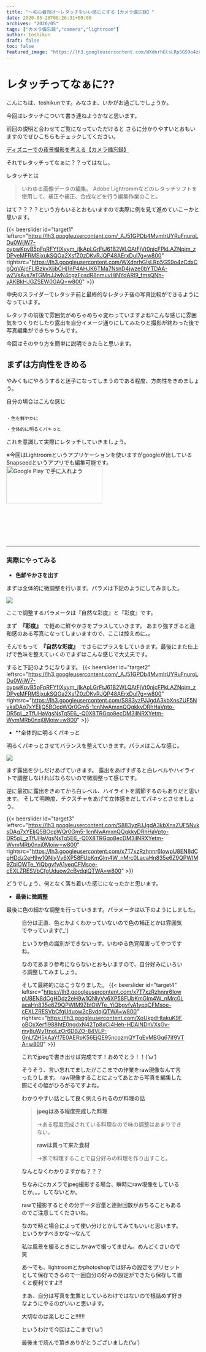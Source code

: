 ```yaml
---
title: "～初心者向け～レタッチをいい感じにする【カメラ備忘録】"
date: 2020-05-28T08:26:31+09:00
archives: "2020/05"
tags: ["カメラ備忘録","camera","lightroom"]
author: toshikun
draft: false
toc: false
featured_image: "https://lh3.googleusercontent.com/WXdnrhGlsLRp5GS9o4zCdxCgQgVAjcFLlBzkvXijbCHj1nP4AHJK6TMa7NsnD4jwze0bYTDAA-wZVsAvs7eTGMnJJwN4cgzFosdR8nmuvHiNYdARl9_fmsQNh-yAKBkHJGZSEW0GAQ=w400"
---
```

# レタッチってなぁに??

こんにちは、toshikunです。みなさま、いかがお過ごしでしょうか。

今回はレタッチについて書き連ねようかなと思います。

前回の説明と合わせてご覧になっていただけると
さらに分かりやすいとおもいますのでぜひこちらもチェックしてください。

[ディズニーでの夜景撮影を考える【カメラ備忘録】](https://toshikunblog.net/post/2020/05/0520/20200520/)

それでレタッチってなぁに？？ってはなし。

レタッチとは

>いわゆる画像データの編集。 Adobe Lightrommなどのレタッチソフトを使用して、補正や補正、合成などを行う編集作業のこと。





はて？？？？という方もいるとおもいますので実際に例を見て進めていこーかと思います。


{{< beerslider id="target1" leftsrc="https://lh3.googleusercontent.com/_AJ51GPDb4MvmIrUYRuFnuroLDu0WijW7-oypwKpvB5pFpRFYfIXyym_jIkApLGrFtJ61B2WLQAtFjVt0njcFPkLAZNpim_zDPyeMFRMSjxukSQOa2XsfZ0zDKvRJQP48AErxDul7g=w800" rightsrc="https://lh3.googleusercontent.com/WXdnrhGlsLRp5GS9o4zCdxCgQgVAjcFLlBzkvXijbCHj1nP4AHJK6TMa7NsnD4jwze0bYTDAA-wZVsAvs7eTGMnJJwN4cgzFosdR8nmuvHiNYdARl9_fmsQNh-yAKBkHJGZSEW0GAQ=w800" >}}

中央のスライダーでレタッチ前と最終的なレタッチ後の写真比較ができるようになっています。

レタッチの前後で雰囲気がめちゃめちゃ変わっていますよね?こんな感じに雰囲気をつくりだしたり露出を自分イメージ通りにしてみたりと撮影が終わった後で写真編集ができちゃうんです。

今回はそのやり方を簡単に説明できたらと思います。


## まずは方向性をきめる

やみくもにやろうすると迷子になってしまうのである程度、方向性をきめましょう。

自分の場合はこんな感じ

```bash

・色を鮮やかに

・全体的に明るくパキっと

```

これを意識して実際にレタッチしていきましょう。


※今回はLightroomというアプリケーションを使いますがgoogleが出しているSnapseedというアプリでも編集可能です。
<br>
<a href='https://play.google.com/store/apps/details?id=com.niksoftware.snapseed&hl=ja&pcampaignid=pcampaignidMKT-Other-global-all-co-prtnr-py-PartBadge-Mar2515-1'><img alt='Google Play で手に入れよう' src='https://play.google.com/intl/ja/badges/static/images/badges/ja_badge_web_generic.png' width="250" height="97"/></a>
<br>
<a href="https://apps.apple.com/jp/app/snapseed/id439438619?mt=8" style="display:inline-block;overflow:hidden;background:url(https://linkmaker.itunes.apple.com/ja-jp/badge-lrg.svg?releaseDate=2011-06-07&kind=iossoftware&bubble=ios_apps) no-repeat;width:218px; height:65px; margin:16px; background-size:contain;"></a>
<br>

*** 
### 実際にやってみる

+ **色鮮やかさを出す**

まずは全体的に微調整を行います。パラメは下記のようにしてみました。

<img src="https://lh3.googleusercontent.com/7vGjzU2v_kZh8NMkrO2QztOoXGxBOV_lc2A9fCvDUrPis2IvMkTTiuopdd_Phr6caKLx4nq5K9Jo7_iGJ0z4uE-8Rye5nzMzE8PI_EHkkzrhUBq5KPo2_sAGqJYPyS-b8i1gNvC_2Q=w265" >

ここで調整するパラメータは『自然な彩度』と『彩度』です。

まず　**『彩度』**　で軽めに鮮やかさをプラスしていきます。
あまり強すぎると違和感のある写真になってしまいますので、ここは控えめに。。

そんでもって　**『自然な彩度』**　でさらにプラスをしていきます。最後にまた仕上げで色味を整えていくのでまずはこんな感じで大丈夫です。

すると下記のようになります。
{{< beerslider id="target2" leftsrc="https://lh3.googleusercontent.com/_AJ51GPDb4MvmIrUYRuFnuroLDu0WijW7-oypwKpvB5pFpRFYfIXyym_jIkApLGrFtJ61B2WLQAtFjVt0njcFPkLAZNpim_zDPyeMFRMSjxukSQOa2XsfZ0zDKvRJQP48AErxDul7g=w800" rightsrc="https://lh3.googleusercontent.com/S883yzPJJgdA3kbXnsZUF5NvksDAg7xYEIjQ5BOcpWQr0Gm5-1cnNwAmxnQQgkkyDRhHaVpto-DR5pL_zTfUHaVqsNsTq5E6_-Q0X8TRGqo8ecDM3jlNRXYetm-WymMRb0nxj0Moiw=w800" >}}


+ **全体的に明るくパキっと

明るくパキっとさせてバランスを整えていきます。パラメはこんな感じ。

<img src="https://lh3.googleusercontent.com/T2AeWkG-ua1WzAJ3yYRAgeUYJdUbookLSY1Gv52FF9NmspUfrCVed-fgoicGq1ldQkIcBXEYT_n2qXAttF9Rj6rGsXC_0ID9irVqsQEadMNe0liNneJwjRy81k6iM8lr9JxzmIYQBg=w265" >

まず露出を少しだけあげていきます。
露出をあげすぎると白レベルやハイライトで調整しなければならないので微調整って感じです。

逆に最初に露出をきめてから白レベル、ハイライトを調節するのもありだと思います。
そして明瞭度、テクスチャをあげて立体感をだしてパキッとさせましょう。


{{< beerslider id="target3" leftsrc="https://lh3.googleusercontent.com/S883yzPJJgdA3kbXnsZUF5NvksDAg7xYEIjQ5BOcpWQr0Gm5-1cnNwAmxnQQgkkyDRhHaVpto-DR5pL_zTfUHaVqsNsTq5E6_-Q0X8TRGqo8ecDM3jlNRXYetm-WymMRb0nxj0Moiw=w800" rightsrc="https://lh3.googleusercontent.com/x7T7xzRzhnnr6IowpU8EN8dCgHDdz2eH9w1QNlyVv6XP58FUbKmGlm4W_nMrc0LacaHn835e6Z9QPWIM9ZblOWTe_YiQbgvfvA1yeqCFMsoe-cEXLZRESVbCfgUduow2cBvdqiQTWA=w800" >}}

どうでしょう、何となく落ち着いた感じになったかと思います。

+ **最後に微調整**

最後に色の細かな調整を行っていきます。パラメータは以下のようにしました。

<figure src="https://lh3.googleusercontent.com/bQzFJ9xdd0imtn3zh_bE6iLsOu-8zyZnVKzUOwvDXvgxBgWbWYDlz-3VXLI4VK5GtyJn_p45i17kgkBS-Xru-G1mo7NHkTW2kXmri_lHKm73tc8R2_ezUMLOWPs2Y8l9RiqItHCcIQ=w265" >

自分は正直、色とかよくわかっていないので色の補正とかは雰囲気でやっています('_')

というか色の識別ができないっす。いわゆる色覚障害ってやつですね。

なのであまり参考にならないとおもいますので、自分好みにいろいろ調整してみましょう。


そして最終的にはこうなりました。
{{< beerslider id="target4" leftsrc="https://lh3.googleusercontent.com/x7T7xzRzhnnr6IowpU8EN8dCgHDdz2eH9w1QNlyVv6XP58FUbKmGlm4W_nMrc0LacaHn835e6Z9QPWIM9ZblOWTe_YiQbgvfvA1yeqCFMsoe-cEXLZRESVbCfgUduow2cBvdqiQTWA=w800" rightsrc="https://lh3.googleusercontent.com/XoUkpdHtakuK9FoBOxXerfI988htE0ngdxN42Tp8xCi4Heh-HDAlNDnVXsGv-my8uWyTtnoLzOr6DBZO-84VLP-GnLfZH5kAaYf7E0AERpK56EjQE95ncozmQYTqEvMBGq67if9VTA=w800" >}}

これでjpegで書き出せば完成です！おめでとう！！(*'ω'*)

そうそう、言い忘れてましたがここまでの作業をraw現像なんて言ったりします。
raw現像することによってあとから写真を編集した際にその幅がひろがるですよね。

わかりやすい話として良く例えられるのが料理の話

>**jpegはある程度完成した料理**
>
>→ある程度完成されている料理なので味の調整はあまりできない。
>
>**rawは買って来た食材**
>
>→家で料理することで自分好みの料理を作り出すこと。
>

なんとなくわかりますかね？？？

ちなみにcカメラでjpeg撮影する場合、瞬時にraw現像をしているとか。。。してないとか。

rawで撮影するとその分データ容量と連射回数がおちることもあるのでご注意してくださいね。

なので時と場合によって使い分けとかしてみてもいいと思います。というかすべきかな～なんて

私は風景を撮るときにしかrawで撮ってません。めんどくさいので笑

あ～でも、lightroomとかphotoshopでは好みの設定をプリセットとして保存できるので一回自分の好みの設定ができたら保存して置くと便利ですよ!!

まあ、自分は写真を生業としているわけではないので根詰めず好きなようにやるのがいいと思います。

大切なのは楽しむこと!!!!!!

というわけで今回はここまで('ω')

最後まで読んで頂きありがとうございました(‘ω’)